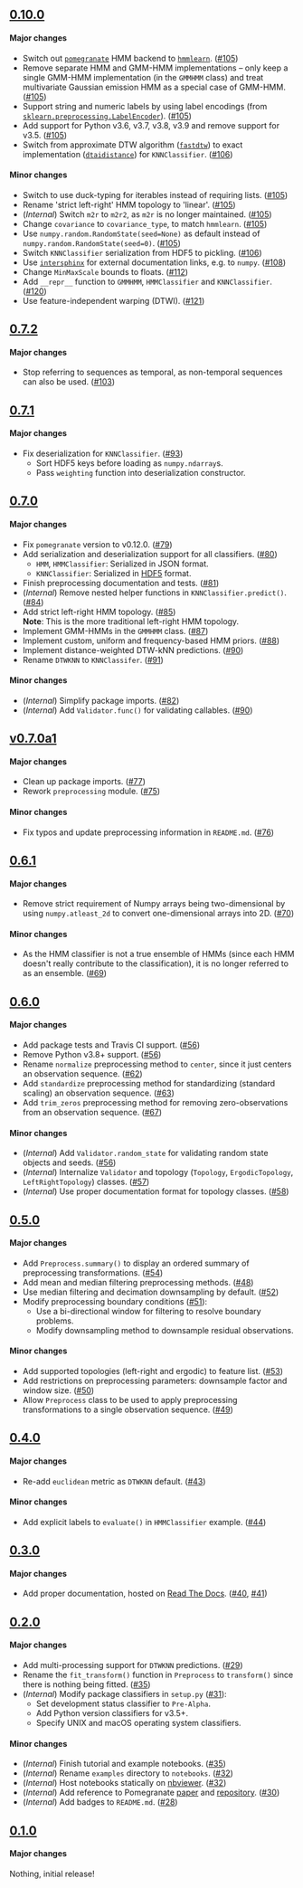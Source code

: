 ## [0.10.0](https://github.com/eonu/sequentia/releases/tag/v0.10.0)

#### Major changes

- Switch out [`pomegranate`](https://github.com/jmschrei/pomegranate) HMM backend to [`hmmlearn`](https://github.com/hmmlearn/hmmlearn). ([#105](https://github.com/eonu/sequentia/pull/105))
- Remove separate HMM and GMM-HMM implementations – only keep a single GMM-HMM implementation (in the `GMMHMM` class) and treat multivariate Gaussian emission HMM as a special case of GMM-HMM. ([#105](https://github.com/eonu/sequentia/pull/105))
- Support string and numeric labels by using label encodings (from [`sklearn.preprocessing.LabelEncoder`](https://scikit-learn.org/stable/modules/generated/sklearn.preprocessing.LabelEncoder.html)). ([#105](https://github.com/eonu/sequentia/pull/105))
- Add support for Python v3.6, v3.7, v3.8, v3.9 and remove support for v3.5. ([#105](https://github.com/eonu/sequentia/pull/105))
- Switch from approximate DTW algorithm ([`fastdtw`](https://github.com/slaypni/fastdtw)) to exact implementation ([`dtaidistance`](https://github.com/wannesm/dtaidistance)) for `KNNClassifier`. ([#106](https://github.com/eonu/sequentia/pull/106))

#### Minor changes

- Switch to use duck-typing for iterables instead of requiring lists. ([#105](https://github.com/eonu/sequentia/pull/105))
- Rename 'strict left-right' HMM topology to 'linear'. ([#105](https://github.com/eonu/sequentia/pull/105))
- (_Internal_) Switch `m2r` to `m2r2`, as `m2r` is no longer maintained. ([#105](https://github.com/eonu/sequentia/pull/105))
- Change `covariance` to `covariance_type`, to match `hmmlearn`. ([#105](https://github.com/eonu/sequentia/pull/105))
- Use `numpy.random.RandomState(seed=None)` as default instead of `numpy.random.RandomState(seed=0)`. ([#105](https://github.com/eonu/sequentia/pull/105))
- Switch `KNNClassifier` serialization from HDF5 to pickling. ([#106](https://github.com/eonu/sequentia/pull/106))
- Use [`intersphinx`](https://www.sphinx-doc.org/en/master/usage/extensions/intersphinx.html) for external documentation links, e.g. to `numpy`. ([#108](https://github.com/eonu/sequentia/pull/108))
- Change `MinMaxScale` bounds to floats. ([#112](https://github.com/eonu/sequentia/pull/112))
- Add `__repr__` function to `GMMHMM`, `HMMClassifier` and `KNNClassifier`. ([#120](https://github.com/eonu/sequentia/pull/120))
- Use feature-independent warping (DTWI). ([#121](https://github.com/eonu/sequentia/pull/121))

## [0.7.2](https://github.com/eonu/sequentia/releases/tag/v0.7.2)

#### Major changes

- Stop referring to sequences as temporal, as non-temporal sequences can also be used. ([#103](https://github.com/eonu/sequentia/pull/103))

## [0.7.1](https://github.com/eonu/sequentia/releases/tag/v0.7.1)

#### Major changes

- Fix deserialization for `KNNClassifier`. ([#93](https://github.com/eonu/sequentia/pull/93))
  - Sort HDF5 keys before loading as `numpy.ndarray`s.
  - Pass `weighting` function into deserialization constructor.

## [0.7.0](https://github.com/eonu/sequentia/releases/tag/v0.7.0)

#### Major changes

- Fix `pomegranate` version to v0.12.0. ([#79](https://github.com/eonu/sequentia/pull/79))
- Add serialization and deserialization support for all classifiers. ([#80](https://github.com/eonu/sequentia/pull/80))
  - `HMM`, `HMMClassifier`: Serialized in JSON format.
  - `KNNClassifier`: Serialized in [HDF5](https://support.hdfgroup.org/HDF5/doc/H5.intro.html) format.
- Finish preprocessing documentation and tests. ([#81](https://github.com/eonu/sequentia/pull/81))
- (_Internal_) Remove nested helper functions in `KNNClassifier.predict()`. ([#84](https://github.com/eonu/sequentia/pull/84))
- Add strict left-right HMM topology. ([#85](https://github.com/eonu/sequentia/pull/85))<br/>**Note**: This is the more traditional left-right HMM topology.
- Implement GMM-HMMs in the `GMMHMM` class. ([#87](https://github.com/eonu/sequentia/pull/87))
- Implement custom, uniform and frequency-based HMM priors. ([#88](https://github.com/eonu/sequentia/pull/88))
- Implement distance-weighted DTW-kNN predictions. ([#90](https://github.com/eonu/sequentia/pull/90))
- Rename `DTWKNN` to `KNNClassifer`. ([#91](https://github.com/eonu/sequentia/pull/91))

#### Minor changes
- (_Internal_) Simplify package imports. ([#82](https://github.com/eonu/sequentia/pull/82))
- (_Internal_) Add `Validator.func()` for validating callables. ([#90](https://github.com/eonu/sequentia/pull/90))

## [v0.7.0a1](https://github.com/eonu/sequentia/releases/tag/v0.7.0a1)

#### Major changes
- Clean up package imports. ([#77](https://github.com/eonu/sequentia/pull/77))
- Rework `preprocessing` module. ([#75](https://github.com/eonu/sequentia/pull/75))

#### Minor changes
- Fix typos and update preprocessing information in `README.md`. ([#76](https://github.com/eonu/sequentia/pull/76))

## [0.6.1](https://github.com/eonu/sequentia/releases/tag/v0.6.1)

#### Major changes
- Remove strict requirement of Numpy arrays being two-dimensional by using `numpy.atleast_2d` to convert one-dimensional arrays into 2D. ([#70](https://github.com/eonu/sequentia/pull/70))

#### Minor changes
- As the HMM classifier is not a true ensemble of HMMs (since each HMM doesn't really contribute to the classification), it is no longer referred to as an ensemble. ([#69](https://github.com/eonu/sequentia/pull/69))

## [0.6.0](https://github.com/eonu/sequentia/releases/tag/v0.6.0)

#### Major changes
- Add package tests and Travis CI support. ([#56](https://github.com/eonu/sequentia/pull/56))
- Remove Python v3.8+ support. ([#56](https://github.com/eonu/sequentia/pull/56))
- Rename `normalize` preprocessing method to `center`, since it just centers an observation sequence. ([#62](https://github.com/eonu/sequentia/pull/62))
- Add `standardize` preprocessing method for standardizing (standard scaling) an observation sequence. ([#63](https://github.com/eonu/sequentia/pull/63))
- Add `trim_zeros` preprocessing method for removing zero-observations from an observation sequence. ([#67](https://github.com/eonu/sequentia/pull/67))

#### Minor changes
- (_Internal_) Add `Validator.random_state` for validating random state objects and seeds. ([#56](https://github.com/eonu/sequentia/pull/56))
- (_Internal_) Internalize `Validator` and topology (`Topology`, `ErgodicTopology`, `LeftRightTopology`) classes. ([#57](https://github.com/eonu/sequentia/pull/57))
- (_Internal_) Use proper documentation format for topology classes. ([#58](https://github.com/eonu/sequentia/pull/58))

## [0.5.0](https://github.com/eonu/sequentia/releases/tag/v0.5.0)

#### Major changes
- Add `Preprocess.summary()` to display an ordered summary of preprocessing transformations. ([#54](https://github.com/eonu/sequentia/pull/54))
- Add mean and median filtering preprocessing methods. ([#48](https://github.com/eonu/sequentia/pull/48))
- Use median filtering and decimation downsampling by default. ([#52](https://github.com/eonu/sequentia/pull/52))
- Modify preprocessing boundary conditions ([#51](https://github.com/eonu/sequentia/pull/51)):
  - Use a bi-directional window for filtering to resolve boundary problems.
  - Modify downsampling method to downsample residual observations.

#### Minor changes

- Add supported topologies (left-right and ergodic) to feature list. ([#53](https://github.com/eonu/sequentia/pull/53))
- Add restrictions on preprocessing parameters: downsample factor and window size. ([#50](https://github.com/eonu/sequentia/pull/50))
- Allow `Preprocess` class to be used to apply preprocessing transformations to a single observation sequence. ([#49](https://github.com/eonu/sequentia/pull/49))

## [0.4.0](https://github.com/eonu/sequentia/releases/tag/v0.4.0)

#### Major changes
- Re-add `euclidean` metric as `DTWKNN` default. ([#43](https://github.com/eonu/sequentia/pull/43))

#### Minor changes
- Add explicit labels to `evaluate()` in `HMMClassifier` example. ([#44](https://github.com/eonu/sequentia/pull/44))

## [0.3.0](https://github.com/eonu/sequentia/releases/tag/v0.3.0)

#### Major changes
- Add proper documentation, hosted on [Read The Docs](https://sequentia.readthedocs.io/en/latest). ([#40](https://github.com/eonu/sequentia/pull/40), [#41](https://github.com/eonu/sequentia/pull/41))

## [0.2.0](https://github.com/eonu/sequentia/releases/tag/v0.2.0)

#### Major changes
- Add multi-processing support for `DTWKNN` predictions. ([#29](https://github.com/eonu/sequentia/pull/29))
- Rename the `fit_transform()` function in `Preprocess` to `transform()` since there is nothing being fitted. ([#35](https://github.com/eonu/sequentia/pull/35))
- (_Internal_) Modify package classifiers in `setup.py` ([#31](https://github.com/eonu/sequentia/pull/31)):
  - Set development status classifier to `Pre-Alpha`.
  - Add Python version classifiers for v3.5+.
  - Specify UNIX and macOS operating system classifiers.

#### Minor changes
- (_Internal_) Finish tutorial and example notebooks. ([#35](https://github.com/eonu/sequentia/pull/35))
- (_Internal_) Rename `examples` directory to `notebooks`. ([#32](https://github.com/eonu/sequentia/pull/32))
- (_Internal_) Host notebooks statically on [nbviewer](https://github.com/jupyter/nbviewer). ([#32](https://github.com/eonu/sequentia/pull/32))
- (_Internal_) Add reference to Pomegranate [paper](http://jmlr.org/papers/volume18/17-636/17-636.pdf) and [repository](https://github.com/jmschrei/pomegranate). ([#30](https://github.com/eonu/sequentia/pull/30))
- (_Internal_) Add badges to `README.md`. ([#28](https://github.com/eonu/sequentia/pull/28))

## [0.1.0](https://github.com/eonu/sequentia/releases/tag/v0.1.0)

#### Major changes
Nothing, initial release!
